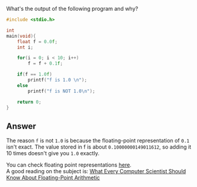 What's the output of the following program and why?
```C
#include <stdio.h>

int
main(void){
	float f = 0.0f;
	int i;

	for(i = 0; i < 10; i++)
		f = f + 0.1f;

	if(f == 1.0f)
		printf("f is 1.0 \n");
	else
		printf("f is NOT 1.0\n");

	return 0;
}
```
## Answer
The reason `f` is not `1.0` is because the floating-point representation of `0.1`
isn't exact. The value stored in f is about `0.10000000149011612`, so adding it
10 times doesn't give you `1.0` exactly.

You can check floating point representations [here](http://www.h-schmidt.net/FloatConverter/IEEE754.html).  
A good reading on the subject is: [What Every Computer Scientist Should Know About Floating-Point Arithmetic](http://docs.oracle.com/cd/E19957-01/806-3568/ncg_goldberg.html)
